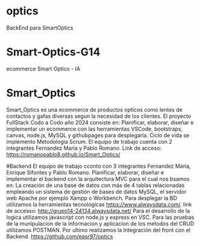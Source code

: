 # optics
BackEnd para SmartOptics
# Smart-Optics-G14
ecommerce Smart Optics - IA
# Smart_Optics
Smart_Optics es una ecommerce de productos opticos como lentes de contactos y gafas diversas segun la necesidad de los clientes.
El proyecto FullStack Codo a Codo año 2024 consiste en:
Planificar, elaborar, diseñar e implementar un ecommerce con las herramientas VSCode, bootstraps, canvas, node.js, MySQL y githubpages para desplegarla.
Ciclo de vida se implemento Metodologia Scrum.
El equipo de trabajo cuenta con 2 integrantes Fernandez Maria y Pablo Romano.
Link de acceso:
https://romanopablo8.github.io/Smart_Optics/

#Backend
El equipo de trabajo cconto con 3 integrantes Fernandez Maria, Enrique Sifontes y Pablo Romano.
Planificar, elaborar, diseñar e implementar el backend con la arquitectura MVC para el cual nos bsamos en:
La creación de una base de datos con más de 4 tablas relacionadas empleando un sistema de gestión de bases de datos MySQL, el servidor web Apache por ejemplo Xampp o  Workbench.
Para desplegar la BD utilizamos la  herramientas tecnologicas https://www.alwaysdata.com/.
link de accesso: http://grupo14-24134.alwaysdata.net/
Para el desarrollo de la logica utilizamos javascript con node.js y express en VSC.
Para las pruebas de la munipulacion de la informacion y aplicacion de los metodos del CRUD utilizamos POSTMAN.
Por ultimo realizamos la Integración del front con el Backend.
https://github.com/easr97/optics 
